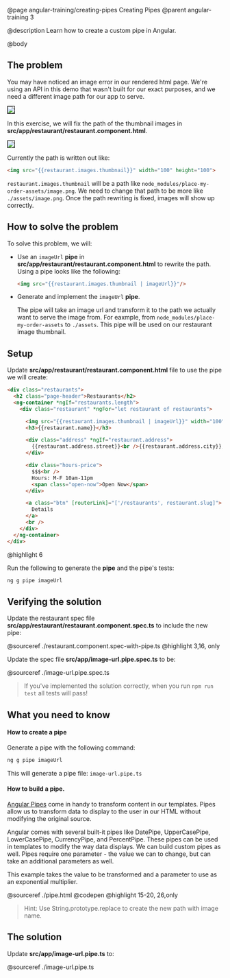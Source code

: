 @page angular-training/creating-pipes Creating Pipes
@parent angular-training 3

@description Learn how to create a custom pipe in Angular.

@body

## The problem

You may have noticed an image error in our rendered html page. We're using an API in this demo that wasn't built for our exact purposes, and we need a different image path for our app to serve.

<img src="../static/img/angular/3-creating-components/restaurant-component.png"
  style="border: solid 1px black; max-width: 320px;"/>

In this exercise, we will fix the path of the thumbnail images in __src/app/restaurant/restaurant.component.html__.

<img src="../static/img/angular/3b-creating-pipes/restaurant-thumbnails.png"
  style="border: solid 1px black; max-width: 320px;"/>

Currently the path is written out like:

```html
<img src="{{restaurant.images.thumbnail}}" width="100" height="100">
```

`restaurant.images.thumbnail` will be a path like `node_modules/place-my-order-assets/image.png`.  We need to change that path to be more like `./assets/image.png`. Once
the path rewriting is fixed, images will show up correctly.

## How to solve the problem

To solve this problem, we will:

- Use an `imageUrl` __pipe__ in __src/app/restaurant/restaurant.component.html__ to rewrite the path.  Using a pipe looks like the following:
  ```html
  <img src="{{restaurant.images.thumbnail | imageUrl}}"/>
  ```
- Generate and implement the `imageUrl` __pipe__.

  The pipe will take an image url and transform it to the path we actually want to serve the image from. For eaxmple, from `node_modules/place-my-order-assets` to `./assets`.  This pipe will be used on our restaurant image thumbnail.

## Setup

Update __src/app/restaurant/restaurant.component.html__ file to use the pipe we will create:

```html
<div class="restaurants">
  <h2 class="page-header">Restaurants</h2>
  <ng-container *ngIf="restaurants.length">
    <div class="restaurant" *ngFor="let restaurant of restaurants">

      <img src="{{restaurant.images.thumbnail | imageUrl}}" width="100" height="100">
      <h3>{{restaurant.name}}</h3>

      <div class="address" *ngIf="restaurant.address">
        {{restaurant.address.street}}<br />{{restaurant.address.city}}, {{restaurant.address.state}} {{restaurant.address.zip}}
      </div>

      <div class="hours-price">
        $$$<br />
        Hours: M-F 10am-11pm
        <span class="open-now">Open Now</span>
      </div>

      <a class="btn" [routerLink]="['/restaurants', restaurant.slug]">
        Details
      </a>
      <br />
    </div>
  </ng-container>
</div>
```
@highlight 6

Run the following to generate the __pipe__ and the pipe's tests:

```bash
ng g pipe imageUrl
```

## Verifying the solution

Update the restaurant spec file __src/app/restaurant/restaurant.component.spec.ts__ to include the new pipe:

@sourceref ./restaurant.component.spec-with-pipe.ts
@highlight 3,16, only

Update the spec file  __src/app/image-url.pipe.spec.ts__ to be:

@sourceref ./image-url.pipe.spec.ts


> If you've implemented the solution correctly, when you run `npm run test` all tests will pass!


## What you need to know

#### How to create a pipe

Generate a pipe with the following command:

```bash
ng g pipe imageUrl
```

This will generate a pipe file: `image-url.pipe.ts`

#### How to build a pipe.

<a href="https://angular.io/guide/pipes" target="\_blank">Angular Pipes</a> come in handy to transform content in our templates. Pipes allow us to transform data to display to the user in our HTML without modifying the original source.  

Angular comes with several built-it pipes like DatePipe, UpperCasePipe, LowerCasePipe, CurrencyPipe, and PercentPipe. These pipes can be used in templates to modify the way data displays. We can build custom pipes as well. Pipes require one parameter - the value we can to change, but can take an additional parameters as well.

This example takes the value to be transformed and a parameter to use as an exponential multiplier.

@sourceref ./pipe.html
@codepen
@highlight 15-20, 26,only

> Hint: Use String.prototype.replace to create the new path with image name.


## The solution

Update __src/app/image-url.pipe.ts__ to:

@sourceref ./image-url.pipe.ts
